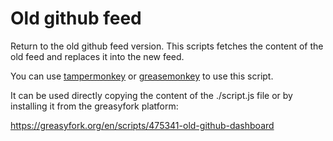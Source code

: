 # Old github feed

Return to the old github feed version. 
This scripts fetches the content of the old feed and replaces it into the new feed.

You can use [tampermonkey](https://www.tampermonkey.net/) or [greasemonkey](https://www.greasespot.net/) to use this script.

It can be used directly copying the content of the ./script.js file or by installing it from the greasyfork platform:

https://greasyfork.org/en/scripts/475341-old-github-dashboard

